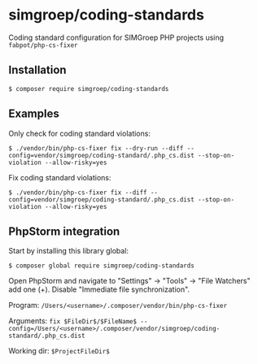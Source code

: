 simgroep/coding-standards
===========================

Coding standard configuration for SIMGroep PHP projects using `fabpot/php-cs-fixer`

## Installation

```
$ composer require simgroep/coding-standards
```

## Examples

Only check for coding standard violations:

```
$ ./vendor/bin/php-cs-fixer fix --dry-run --diff --config=vendor/simgroep/coding-standard/.php_cs.dist --stop-on-violation --allow-risky=yes
```

Fix coding standard violations:

```
$ ./vendor/bin/php-cs-fixer fix --diff --config=vendor/simgroep/coding-standard/.php_cs.dist --stop-on-violation --allow-risky=yes
```

## PhpStorm integration

Start by installing this library global:

```
$ composer global require simgroep/coding-standards
```

Open PhpStorm and navigate to "Settings" -> "Tools" -> "File Watchers" add one (+).
Disable "Immediate file synchronization".

Program: `/Users/<username>/.composer/vendor/bin/php-cs-fixer`

Arguments: `fix $FileDir$/$FileName$ --config=/Users/<username>/.composer/vendor/simgroep/coding-standard/.php_cs.dist`

Working dir: `$ProjectFileDir$`
